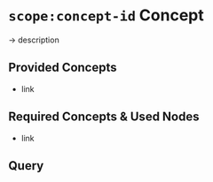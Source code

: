 # `scope:concept-id` Concept

-> description

## Provided Concepts
- link

## Required Concepts & Used Nodes
- link

## Query
```cypher

```